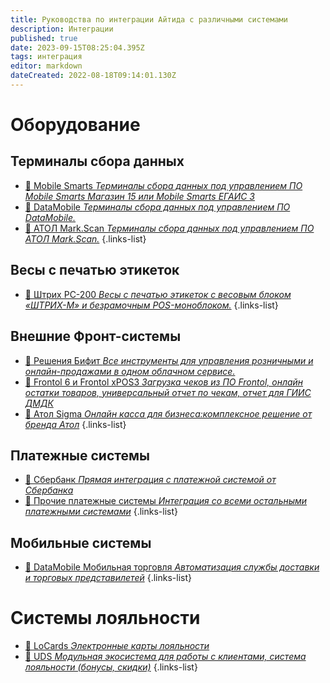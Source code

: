 ```yaml
---
title: Руководства по интеграции Айтида с различными системами
description: Интеграции
published: true
date: 2023-09-15T08:25:04.395Z
tags: интеграция
editor: markdown
dateCreated: 2022-08-18T09:14:01.130Z
---
```


# Оборудование
## Терминалы сбора данных

- [:blue_book: Mobile Smarts *Терминалы сбора данных под управлением ПО Mobile Smarts Магазин 15 или Mobile Smarts ЕГАИС 3*](/integrations/mobilesmarts)
- [:blue_book: DataMobile *Терминалы сбора данных под управлением ПО DataMobile.*](/integrations/datamobile)
- [:blue_book: АТОЛ Mark.Scan *Терминалы сбора данных под управлением ПО АТОЛ Mark.Scan.*](/integrations/markscan)
{.links-list}

## Весы с печатью этикеток
- [:blue_book: Штрих PC-200 *Весы с печатью этикеток с весовым блоком «ШТРИХ-М» и безрамочным POS-моноблоком.*](/integrations/shtrih-pc-200)
{.links-list}

## Внешние Фронт-системы
- [:blue_book: Решения Бифит *Все инструменты для управления розничными и онлайн-продажами в одном облачном сервисе.*](/integrations/bifit)
- [:blue_book: Frontol 6 и Frontol xPOS3 *Загрузка чеков из ПО Frontol, онлайн остатки товаров, универсальный отчет по чекам, отчет для ГИИС ДМДК*](/integrations/frontol)
- [:blue_book: Атол Sigma *Онлайн касса для бизнеса:комплексное решение от бренда Атол*](/integrations/atolsigma)
{.links-list}

## Платежные системы
- [:blue_book: Сбербанк *Прямая интеграция с платежной системой от Сбербанка*](/integrations/paysystem-sber)
- [:blue_book: Прочие платежные системы *Интеграция со всеми остальными платежными системами*](/integrations/paysystem-all)
{.links-list}

## Мобильные системы
- [:blue_book: DataMobile Мобильная торговля *Автоматизация службы доставки и торговых представилетей*](/integrations/dmtrade)
{.links-list}

# Системы лояльности
- [:blue_book: LoCards *Электронные карты лояльности*](/integrations/locards)
- [:blue_book: UDS *Модульная экосистема для работы с клиентами, система лояльности (бонусы, скидки)*](/integrations/uds)
{.links-list}